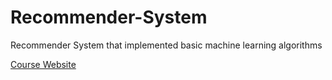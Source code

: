 # Recommender-System
Recommender System that implemented basic machine learning algorithms

[Course Website](http://cseweb.ucsd.edu/classes/fa17/cse258-a/)

